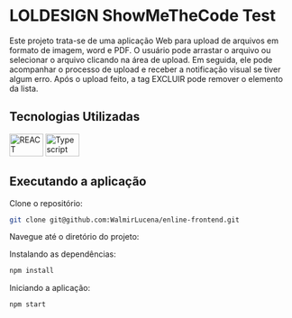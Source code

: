 # LOLDESIGN ShowMeTheCode Test

Este projeto trata-se de uma aplicação Web para upload de arquivos em formato de imagem, word e PDF.
O usuário pode arrastar o arquivo ou selecionar o arquivo clicando na área de upload. Em seguida, ele pode acompanhar o processo de upload e receber a notificação visual se tiver algum erro. Após o upload feito, a tag EXCLUIR pode remover o elemento da lista.


## Tecnologias Utilizadas

 <img  height="40" width="60" src="https://cdn.jsdelivr.net/gh/devicons/devicon/icons/react/react-original-wordmark.svg" alt="REACT" />

  <img  height="40" width="60" src="https://upload.wikimedia.org/wikipedia/commons/thumb/4/4c/Typescript_logo_2020.svg/640px-Typescript_logo_2020.svg.png" alt="Typescript" />


## Executando a aplicação

Clone o repositório:

```bash
git clone git@github.com:WalmirLucena/enline-frontend.git
```
Navegue até o diretório do projeto:

Instalando as dependências:

```bash
npm install
```
Iniciando a aplicação:


```bash
npm start
```

